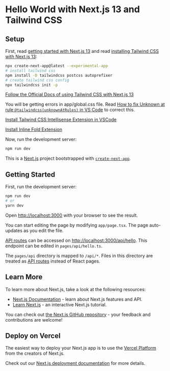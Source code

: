 # Hello World with Next.js 13 and Tailwind CSS

## Setup

First, read [getting started with Next.js 13](https://beta.nextjs.org/docs/getting-started) and read [installing Tailwind CSS with Next.js 13](https://beta.nextjs.org/docs/styling/tailwind-css):

```bash
npx create-next-app@latest --experimental-app
# install tailwind css
npm install -D tailwindcss postcss autoprefixer
# create tailwind css config
npx tailwindcss init -p
```

[Follow the Official Docs of using Tailwind CSS with Next.js 13](https://beta.nextjs.org/docs/styling/tailwind-css)

You will be getting errors in app/global.css file. Read [How to fix Unknown at rule `@tailwindcss(unknownAtRules)` in VS Code](https://flaviocopes.com/fix-unknown-at-rule-tailwind/) to correct this.

[Install Tailwind CSS Intellisense Extension in VSCode](https://tailwindcss.com/docs/editor-setup#intelli-sense-for-vs-code)

[Install Inline Fold Extension](https://marketplace.visualstudio.com/items?itemName=moalamri.inline-fold)


Now, run the development server:

```bash
npm run dev
```



This is a [Next.js](https://nextjs.org/) project bootstrapped with [`create-next-app`](https://github.com/vercel/next.js/tree/canary/packages/create-next-app).

## Getting Started

First, run the development server:

```bash
npm run dev
# or
yarn dev
```

Open [http://localhost:3000](http://localhost:3000) with your browser to see the result.

You can start editing the page by modifying `app/page.tsx`. The page auto-updates as you edit the file.

[API routes](https://nextjs.org/docs/api-routes/introduction) can be accessed on [http://localhost:3000/api/hello](http://localhost:3000/api/hello). This endpoint can be edited in `pages/api/hello.ts`.

The `pages/api` directory is mapped to `/api/*`. Files in this directory are treated as [API routes](https://nextjs.org/docs/api-routes/introduction) instead of React pages.

## Learn More

To learn more about Next.js, take a look at the following resources:

- [Next.js Documentation](https://nextjs.org/docs) - learn about Next.js features and API.
- [Learn Next.js](https://nextjs.org/learn) - an interactive Next.js tutorial.

You can check out [the Next.js GitHub repository](https://github.com/vercel/next.js/) - your feedback and contributions are welcome!

## Deploy on Vercel

The easiest way to deploy your Next.js app is to use the [Vercel Platform](https://vercel.com/new?utm_medium=default-template&filter=next.js&utm_source=create-next-app&utm_campaign=create-next-app-readme) from the creators of Next.js.

Check out our [Next.js deployment documentation](https://nextjs.org/docs/deployment) for more details.
